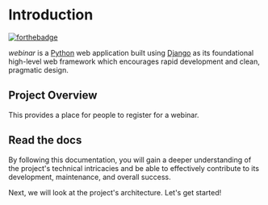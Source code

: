 # Introduction

[![forthebadge](https://forthebadge.com/images/badges/made-with-python.svg)](https://www.python.org)

_webinar_ is a [Python](https://www.python.org/) web application built using [Django](https://www.djangoproject.com/) as its foundational high-level web framework which encourages rapid development and clean, pragmatic design.

## Project Overview

This provides a place for people to register for a webinar.

## Read the docs

By following this documentation, you will gain a deeper understanding of the project's technical intricacies and be able to effectively contribute to its development, maintenance, and overall success.

Next, we will look at the project's architecture. Let's get started!
